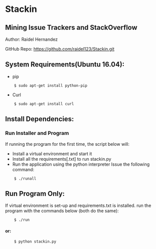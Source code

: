 
# Stackin

## Mining Issue Trackers and StackOverflow

Author: Raidel Hernandez

GitHub Repo: https://github.com/raidel123/Stackin.git

## System Requirements(Ubuntu 16.04):

* pip
```
    $ sudo apt-get install python-pip
```
* Curl
```
    $ sudo apt-get install curl
```

## Install Dependencies:

### Run Installer and Program
If running the program for the first time, the script below will:
* Install a virtual environment and start it
* Install all the requirements[.txt] to run stackin.py
* Run the application using the python interpreter
Issue the following command:

```
    $ ./runall
```

## Run Program Only:

If  virtual environment is set-up and requirements.txt is installed.
run the program with the commands below (both do the same):  

```
    $ ./run
```

#### or:

```
    $ python stackin.py
```
